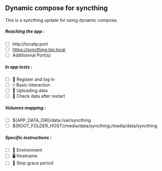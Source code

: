 ## Dynamic compose for syncthing
This is a syncthing update for using dynamic compose.
##### Reaching the app :
- [ ] http://localip:port
- [ ] https://syncthing.tipi.local
- [ ] Additionnal Port(s)
##### In app tests :
- [ ] 📝 Register and log in
- [ ] 🖱 Basic interaction
- [ ] 🌆 Uploading data
- [ ] 🔄 Check data after restart
##### Volumes mapping :
- [ ] ${APP_DATA_DIR}/data:/var/syncthing
- [ ] ${ROOT_FOLDER_HOST}/media/data/syncthing:/media/data/syncthing
##### Specific instructions :
- [ ] 🌳 Environment
- [ ] 🖥 Hostname
- [ ] 👼 Stop grace period
